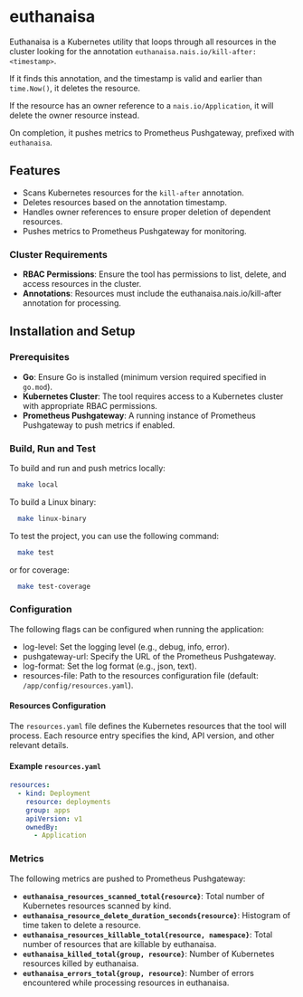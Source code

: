 # euthanaisa

Euthanaisa is a Kubernetes utility that loops through all resources in the cluster looking for the annotation
`euthanaisa.nais.io/kill-after: <timestamp>`.

If it finds this annotation, and the timestamp is valid and earlier than `time.Now()`, it deletes the resource.

If the resource has an owner reference to a `nais.io/Application`, it will delete the owner resource instead.

On completion, it pushes metrics to Prometheus Pushgateway, prefixed with `euthanaisa`.

## Features

- Scans Kubernetes resources for the `kill-after` annotation.
- Deletes resources based on the annotation timestamp.
- Handles owner references to ensure proper deletion of dependent resources.
- Pushes metrics to Prometheus Pushgateway for monitoring.

### Cluster Requirements

- **RBAC Permissions**: Ensure the tool has permissions to list, delete, and access resources in the cluster.
- **Annotations**: Resources must include the euthanaisa.nais.io/kill-after annotation for processing.

## Installation and Setup

### Prerequisites

- **Go**: Ensure Go is installed (minimum version required specified in `go.mod`).
- **Kubernetes Cluster**: The tool requires access to a Kubernetes cluster with appropriate RBAC permissions.
- **Prometheus Pushgateway**: A running instance of Prometheus Pushgateway to push metrics if enabled.

### Build, Run and Test

To build and run and push metrics locally:

```bash
  make local
```

To build a Linux binary:

```bash
  make linux-binary
```

To test the project, you can use the following command:

```bash
  make test
```

or for coverage:

```bash
  make test-coverage
```

### Configuration

The following flags can be configured when running the application:

- log-level: Set the logging level (e.g., debug, info, error).
- pushgateway-url: Specify the URL of the Prometheus Pushgateway.
- log-format: Set the log format (e.g., json, text).
- resources-file: Path to the resources configuration file (default: `/app/config/resources.yaml`).

#### Resources Configuration

The `resources.yaml` file defines the Kubernetes resources that the tool will process. Each resource entry specifies the
kind, API version, and other relevant details.

#### Example `resources.yaml`

```yaml
resources:
  - kind: Deployment
    resource: deployments
    group: apps
    apiVersion: v1
    ownedBy:
      - Application
```

### Metrics

The following metrics are pushed to Prometheus Pushgateway:

- **`euthanaisa_resources_scanned_total{resource}`**: Total number of Kubernetes resources scanned by kind.
- **`euthanaisa_resource_delete_duration_seconds{resource}`**: Histogram of time taken to delete a resource.
- **`euthanaisa_resources_killable_total{resource, namespace}`**: Total number of resources that are killable by euthanaisa.
- **`euthanaisa_killed_total{group, resource}`**: Number of Kubernetes resources killed by euthanaisa.
- **`euthanaisa_errors_total{group, resource}`**: Number of errors encountered while processing resources in euthanaisa.